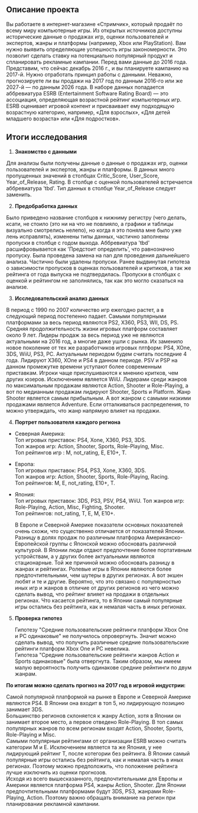 ## Описание проекта  

Вы работаете в интернет-магазине «Стримчик», который продаёт по всему миру компьютерные игры. Из открытых источников доступны исторические данные о продажах игр, оценки пользователей и экспертов, жанры и платформы (например, Xbox или PlayStation). Вам нужно выявить определяющие успешность игры закономерности. Это позволит сделать ставку на потенциально популярный продукт и спланировать рекламные кампании.
Перед вами данные до 2016 года. Представим, что сейчас декабрь 2016 г., и вы планируете кампанию на 2017-й. Нужно отработать принцип работы с данными. Неважно, прогнозируете ли вы продажи на 2017 год по данным 2016-го или же 2027-й — по данным 2026 года.
В наборе данных попадается аббревиатура ESRB (Entertainment Software Rating Board) — это ассоциация, определяющая возрастной рейтинг компьютерных игр. ESRB оценивает игровой контент и присваивает ему подходящую возрастную категорию, например, «Для взрослых», «Для детей младшего возраста» или «Для подростков».

## Итоги исследования

1. **Знакомство с данными**  

  Для анализы были получены данные о данные о продажах игр, оценки пользователей и экспертов, жанры и платформы. 
  В данных много пропущенных значений в столбцах Critic_Score, User_Score, Year_of_Release, Rating.   В столбце с оценкой пользователей встречается аббревиатура 'tbd'. Тип данных в столбце Year_of_Release следует заменить.      
  
  
2. **Предобработка данных**   

  Было приведено название столбцов к нижниму регистру (чего делать, ксати, не стоило (это ни на что не повлияло, а графики и таблицы визуально смотрелись нелепо), но когда я это поняла мне было уже лень исправлять), изменены типы данных, частично заполнены пропуски в столбце с годом выхода.
  Аббревиатура 'tbd' расшифровывается как 'Предстоит определить', что равнозначно пропуску. Была проведена замена на nan для проведения дальнейшего анализа. 
  Частично были удалены пропуски.
  Ранее выдвинутая гипотеза о зависимости пропусков в оценках пользователей и критиков, а так же рейтинга от года выпуска не подтвердилась. Пропуски в столбцах с оценкой и рейтингом не заполнялись, так как это могло сказаться на анализе.   
  
  
3. **Исследовательский анализ данных**    

  В период с 1990 по 2007 количество игр ежегодно растет, а в следующий период постепенно падает.
  Cамыми популярными платформами за весь период являются PS2, X360, PS3, WII, DS, PS.
  Средняя продолжительность жизни игровых платформ составляет около 9 лет.
  Лидеры продаж за весь период уже не являются актуальными на 2016 год, а многие даже ушли с рынка. Их заменило новое поколение от тех же разработчиков игровых плтформ: PS4, XOne, 3DS, WiiU, PS3, PC.
  Актуальным периодом будем считать последние 4 года.
  Лидируют X360, XOne и PS4 в данном периоде.
  PSV и PSP на данном промежутке времени уступают более современным приставкам.
  Игроки чаще прислушиваются к мнению критков, чем других юзеров. Исключением является WiiU. 
  Лидерами среди жанров по максимальным продажам являются Action, Shooter и Role-Playing, а вот по медианным продажам лидируют Shooter, Sports и Platform. Жанр Shooter является самым прибыльным. А вот жанром с самыми низкими продажами является Adventure. Если отталкиваться распределения, то можно утверждать, что жанр напрямую влияет на продажи.    
  
  
4. **Портрет пользователя каждого региона**  

- Северная Америка:   
    Топ игровых приставок: PS4, Xone, X360, PS3, 3DS.  
    Топ жанров игр: Action, Shooter, Sports, Role-Playing, Misc.  
    Топ рейтингов игр : M, not_rating, E, E10+, T.  
      
- Европа:  
    Топ игровых приставок: PS4, PS3, Xone, X360, 3DS.   
    Топ жанров игр: Action, Shooter, Sports, Role-Playing, Racing.  
    Топ рейтингов: M, E, not_rating, E10+, T.   
    
- Япония:  
    Топ игровых приставок: 3DS, PS3, PSV, PS4, WiiU. 
    Топ жанров игр: Role-Playing, Action, Misc, Fighting, Shooter.  
    Топ рейтингов: not_rating, T, E, M, E10+.  
    
    В Европе и Северной Америке показатели основных показателей очень схожи, что существенно отличается от показателей Японии. Разницу в долях продаж по различным платформа Американско-Европейской группы с Японской можно обосновать различной культурой. В Японии люди отдают предпочтение более портативным устройствам, а у других более актуальными являются стационарные. Той же причиной можно обосновать разницу в жанрах и рейтингах. Ролевые игры в Японии являются более предпочтительными, чем шутеры в других регионах. А вот экшен любят и те и другие. Вероятно, что это связано с популярностью иных игр и жанров в отличие от других регионов из чего можно сделать вывод, что рейтинг влияет на продажи в отдельных регионах. Что касается рейтинга, то в Японии самый популярные игры остались без рейтинга, как и немалая часть в иных регионах.
    
5. **Проверка гипотез**  

    Гипотезу "Средние пользовательские рейтинги платформ Xbox One и PC одинаковые" не получилось опровергнуть. Значит можно сделать вывод, что получить различные средние пользовательские рейтинги платформ Xbox One и PC невелика.  
    Гипотеза "Средние пользовательские рейтинги жанров Action и Sports одинаковые" была отвергнута. Таким образом, мы имеем малую вероятность получить одинакове средние рейнтинги по двум жанрам. 

**По итогам можно сделать прогноз на 2017 год в игровой индустрии:**

  Самой популярной платформой на рынке в Европе и Северной Америке являются PS4. В Японии она входит в топ 5, но лидирующую позицию занимает 3DS.  
  Большинство регионов склоняется к жанру Action, хотя в Японии он занимает второе место, а первое отведено Role-Playing. В топ самых популярных жанров по всем регионам входят Action, Shooter, Sports, Role-Playing и Misc.  
  Самыми популярныи рейтингами от организации ESRB можно считать категории M и E. Исключением является та же Япония, у нее лидирующий рейтинг T, после котегории без рейтинга. В Японии самый популярные игры остались без рейтинга, как и немалая часть в иных регионах. Поэтому можно предположить, что положение рейтинга лучше изключить из оценки прогнозов.  
  Исходя из всего вышесказанного, предпочтительными для Европы и Америки является платформа PS4, жанры Action, Shooter. Для Японии предпочтительными платформами будут 3DS, PS3, жанрами Role-Playing, Action. Поэтому важно обращать внимание на регион при планировании рекламной кампании. 
